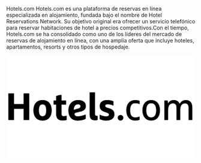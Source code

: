Hotels.com
Hotels.com es una plataforma de reservas en línea especializada en alojamiento, fundada bajo el nombre de Hotel Reservations Network. Su objetivo original era ofrecer un servicio telefónico para reservar habitaciones de hotel a precios competitivos.Con el tiempo, Hotels.com se ha consolidado como uno de los líderes del mercado de reservas de alojamiento en línea, con una amplia oferta que incluye hoteles, apartamentos, resorts y otros tipos de hospedaje.

![Imagen de logo hotels](https://github.com/VictorLopez279/SMX2-M8UF1A3Historia-de-la-web/blob/main/hotels%20logo.jpg "Titulo opcional de la imagen")
